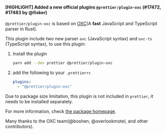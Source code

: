 #### [HIGHLIGHT] Added a new official plugins `@prettier/plugin-oxc` (#17472, #17483 by @fisker)

`@prettier/plugin-oxc` is based on [OXC](https://oxc.rs/)(A **fast** JavaScript and TypeScript parser in Rust).

This plugin include two new parser `oxc` (JavaScript syntax) and `oxc-ts` (TypeScript syntax), to use this plugin:

1. Install the plugin

   ```sh
   yarn add --dev prettier @prettier/plugin-oxc
   ```

2. add the following to your `.prettierrc`

   ```yaml
   plugins:
     - "@prettier/plugin-oxc"
   ```

Due to package size limitation, this plugin is not included in `prettier`, it needs to be installed separately.

For more information, check [the package homepage](https://github.com/prettier/prettier/tree/main/packages/plugin-oxc).

<!-- spell-checker: disable-next-line-->
Many thanks to the OXC team(@boshen, @overlookmotel, and other contributors).
